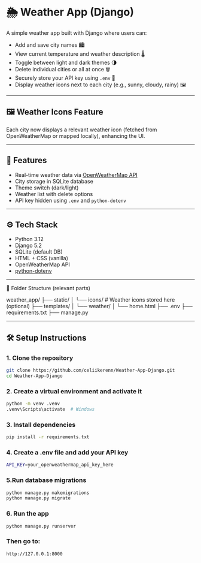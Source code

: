 # 🌦 Weather App (Django)

A simple weather app built with Django where users can:

- Add and save city names 🏙️
- View current temperature and weather description 🌡️
- Toggle between light and dark themes 🌗
- Delete individual cities or all at once 🗑️
- Securely store your API key using `.env` 🔐
- Display weather icons next to each city (e.g., sunny, cloudy, rainy) 🖼️
---

## 🖼️ Weather Icons Feature

Each city now displays a relevant weather icon (fetched from OpenWeatherMap or mapped locally), enhancing the UI.

---

## 🚀 Features

- Real-time weather data via [OpenWeatherMap API](https://openweathermap.org/api)
- City storage in SQLite database
- Theme switch (dark/light)
- Weather list with delete options
- API key hidden using `.env` and `python-dotenv`

---

## ⚙️ Tech Stack

- Python 3.12
- Django 5.2
- SQLite (default DB)
- HTML + CSS (vanilla)
- OpenWeatherMap API
- [python-dotenv](https://pypi.org/project/python-dotenv/)

---

📁 Folder Structure (relevant parts)

weather_app/
├── static/
│   └── icons/          # Weather icons stored here (optional)
├── templates/
│   └── weather/
│       └── home.html
├── .env
├── requirements.txt
├── manage.py

---

## 🛠️ Setup Instructions

### 1. Clone the repository
```bash
git clone https://github.com/celiikerenn/Weather-App-Django.git
cd Weather-App-Django
```

### 2. Create a virtual environment and activate it
```bash
python -m venv .venv
.venv\Scripts\activate  # Windows
```

### 3. Install dependencies
```bash
pip install -r requirements.txt
```

### 4. Create a .env file and add your API key
```bash
API_KEY=your_openweathermap_api_key_here
```

### 5.Run database migrations
```bash
python manage.py makemigrations
python manage.py migrate
```

### 6. Run the app
```bash
python manage.py runserver
```

### Then go to:
```bash
http://127.0.0.1:8000
```

